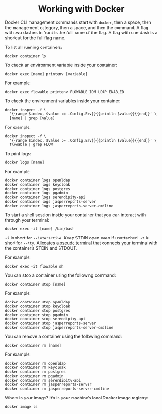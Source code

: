 <h1 align="center">Working with Docker</h1>

Docker CLI management commands start with `docker`, then a space, then the management category, then a space, and then 
the command. A flag with two dashes in front is the full name of the flag. A flag with one dash is a shortcut for the 
full flag name.

To list all running containers:

```
docker container ls
```

To check an environment variable inside your container:

```
docker exec [name] printenv [variable]
```

For example:

```
docker exec flowable printenv FLOWABLE_IDM_LDAP_ENABLED
```

To check the environment variables inside your container:

```
docker inspect -f \
  '{{range $index, $value := .Config.Env}}{{println $value}}{{end}}' \
  [name] | grep [value]
```

For example:

```
docker inspect -f \
  '{{range $index, $value := .Config.Env}}{{println $value}}{{end}}' \
  flowable | grep FLOW
```

To print logs:

```
docker logs [name]
```

For example:

```
docker container logs openldap
docker container logs keycloak
docker container logs postgres
docker container logs pgadmin
docker container logs serendipity-api
docker container logs jasperreports-server
docker container logs jasperreports-server-cmdline
```

To start a shell session inside your container that you can interact with through your terminal:

```
docker exec -it [name] /bin/bash
```

`-i` is short for `--interactive`. Keep STDIN open even if unattached.
`-t` is short for `--tty`. Allocates a [pseudo terminal](http://en.wikipedia.org/wiki/Pseudo_terminal) that connects your terminal with the container’s STDIN and STDOUT.

For example:

```
docker exec -it flowable sh
```

You can stop a container using the following command:

```
docker container stop [name]
```

For example:

```
docker container stop openldap
docker container stop keycloak
docker container stop postgres
docker container stop pgadmin
docker container stop serendipity-api
docker container stop jasperreports-server
docker container stop jasperreports-server-cmdline
```

You can remove a container using the following command:

```
docker container rm [name]
```

For example:

```
docker container rm openldap
docker container rm keycloak
docker container rm postgres
docker container rm pgadmin
docker container rm serendipity-api
docker container rm jasperreports-server
docker container rm jasperreports-server-cmdline
```

Where is your image? It’s in your machine’s local Docker image registry:

```
docker image ls
```

